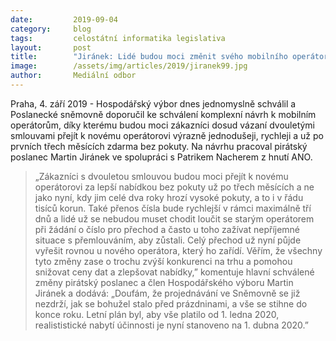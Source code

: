```yaml
---
date:         2019-09-04
category:     blog
tags:         celostátní informatika legislativa
layout:       post
title:        "Jiránek: Lidé budou moci změnit svého mobilního operátora rychleji a už po prvních třech měsících zdarma bez pokuty"
image:        /assets/img/articles/2019/jiranek99.jpg
author:       Mediální odbor
---
```


Praha, 4. září 2019 - Hospodářský výbor dnes jednomyslně schválil a Poslanecké sněmovně doporučil ke schválení komplexní návrh k mobilním operátorům, díky kterému budou moci zákazníci dosud vázaní dvouletými smlouvami přejít  k novému operátorovi výrazně jednodušeji, rychleji a už po prvních třech měsících zdarma bez pokuty. Na návrhu pracoval pirátský poslanec Martin Jiránek ve spolupráci s Patrikem Nacherem z hnutí ANO.

> „Zákazníci s dvouletou smlouvou budou moci přejít k novému operátorovi za lepší nabídkou bez pokuty už po třech měsících a ne jako nyní, kdy jim celé dva roky hrozí vysoké pokuty, a to i v řádu tisíců korun. Také přenos čísla bude rychlejší v rámci maximálně tří dnů a lidé už se nebudou muset chodit loučit se starým operátorem při žádání o číslo pro přechod a často u toho zažívat nepříjemné situace s přemlouváním, aby zůstali. Celý přechod už nyní půjde vyřešit rovnou u nového operátora, který ho zařídí. Věřím, že všechny tyto změny zase o trochu zvýší konkurenci na trhu a pomohou snižovat ceny dat a zlepšovat nabídky,” komentuje hlavní schválené změny pirátský poslanec a člen Hospodářského výboru Martin Jiránek a dodává: „Doufám, že projednávání ve Sněmovně se již nezdrží, jak se bohužel stalo před prázdninami, a vše se stihne do konce roku. Letní plán byl, aby vše platilo od 1. ledna 2020, realististické nabytí účinnosti je nyní stanoveno na 1. dubna 2020.” 
